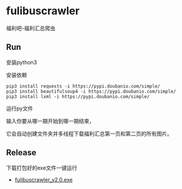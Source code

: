 # fulibuscrawler
福利吧-福利汇总爬虫  
## Run
安装python3

安装依赖

```
pip3 install requests -i https://pypi.doubanio.com/simple/
pip3 install beautifulsoup4 -i https://pypi.doubanio.com/simple/
pip3 install lxml -i https://pypi.doubanio.com/simple/
```
运行py文件

输入你要从哪一期开始到哪一期结束，

它会自动创建文件夹并多线程下载福利汇总第一页和第二页的所有图片。
## Release
下载打包好的exe文件一键运行
-  [fulibuscrawler_v2.0.exe](https://github.com/wanglu58/fulibuscrawler/releases)